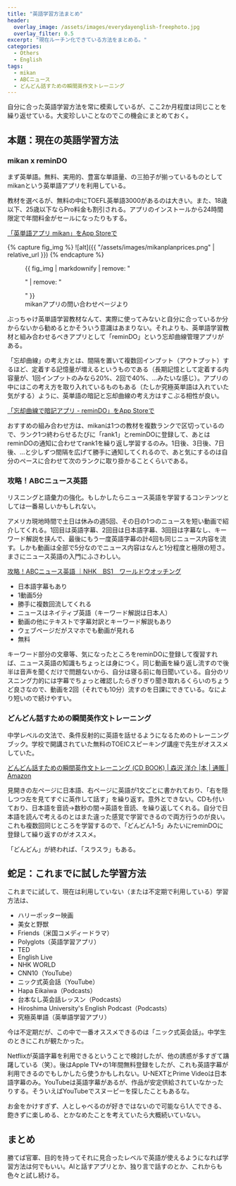 ```yaml
---
title: "英語学習方法まとめ"
header:
  overlay_image: /assets/images/everydayenglish-freephoto.jpg
  overlay_filter: 0.5
excerpt: "現在ルーチン化できている方法をまとめる。"
categories:
  - Others
  - English
tags:
  - mikan
  - ABCニュース
  - どんどん話すための瞬間英作文トレーニング
---
```


自分に合った英語学習方法を常に模索しているが、ここ2か月程度は同じことを繰り返せている。大変珍しいことなのでこの機会にまとめておく。

## 本題：現在の英語学習方法

### mikan x reminDO

まず英単語。無料、実用的、豊富な単語量、の三拍子が揃っているものとしてmikanという英単語アプリを利用している。

教材を選べるが、無料の中にTOEFL英単語3000があるのは大きい。また、18歳以下、25歳以下ならPro料金も割引される。アプリのインストールから24時間限定で年間料金がセールになったりもする。

[‎「英単語アプリ mikan」をApp Storeで](https://apps.apple.com/jp/app/%E8%8B%B1%E5%8D%98%E8%AA%9E%E3%82%A2%E3%83%97%E3%83%AA-mikan/id920856839)

{% capture fig_img %}
![alt]({{ "/assets/images/mikanplanprices.png" | relative_url }})
{% endcapture %}

<figure>
  {{ fig_img | markdownify | remove: "<p>" | remove: "</p>" }}
  <figcaption>mikanアプリの問い合わせページより</figcaption>
</figure>

ぶっちゃけ英単語学習教材なんて、実際に使ってみないと自分に合っているか分からないから勧めるとかそういう意識はあまりない。それよりも、英単語学習教材と組み合わせるべきアプリとして「reminDO」という忘却曲線管理アプリがある。

「忘却曲線」の考え方とは、間隔を置いて複数回インプット（アウトプット）するほど、定着する記憶量が増えるというものである（長期記憶として定着する内容量が、1回インプットのみなら20%、2回で40%、...みたいな感じ）。アプリの中にはこの考え方を取り入れているものもある（たしか究極英単語は入れていた気がする）ように、英単語の暗記と忘却曲線の考え方はすこぶる相性が良い。

[‎「忘却曲線で暗記アプリ - reminDO」をApp Storeで](https://apps.apple.com/jp/app/%E5%BF%98%E5%8D%B4%E6%9B%B2%E7%B7%9A%E3%81%A7%E6%9A%97%E8%A8%98%E3%82%A2%E3%83%97%E3%83%AA-remindo/id1058865810)

おすすめの組み合わせ方は、mikanは1つの教材を複数ランクで区切っているので、ランク1つ終わらせるたびに「rank1」とreminDOに登録して、あとはreminDOの通知に合わせてrank1を繰り返し学習するのみ。1日後、3日後、7日後、...と少しずつ間隔を広げて勝手に通知してくれるので、あと気にするのは自分のペースに合わせて次のランクに取り掛かることくらいである。

### 攻略！ABCニュース英語

リスニングと語彙力の強化。もしかしたらニュース英語を学習するコンテンツとしては一番易しいかもしれない。

アメリカ現地時間で土日は休みの週5回、その日の1つのニュースを短い動画で紹介してくれる。1回目は英語字幕、2回目は日本語字幕、3回目は字幕なし、キーワード解説を挟んで、最後にもう一度英語字幕の計4回も同じニュース内容を流す。しかも動画は全部で5分なのでニュース内容はなんと1分程度と極限の短さ。まさにニュース英語の入門にふさわしい。

[攻略！ABCニュース英語 ｜NHK　BS1　ワールドウオッチング](http://www6.nhk.or.jp/kokusaihoudou/abcns/index.html)

- 日本語字幕もあり
- 1動画5分
- 勝手に複数回流してくれる
- ニュースはネイティブ英語（キーワード解説は日本人）
- 動画の他にテキストで字幕対訳とキーワード解説もあり
- ウェブページだがスマホでも動画が見れる
- 無料

キーワード部分の文章等、気になったところをreminDOに登録して復習すれば、ニュース英語の知識もちょっとは身につく。同じ動画を繰り返し流すので後半は音声を聞くだけで問題ないから、自分は寝る前に毎日聞いている。自分のリスニング力的には字幕でちょっと確認したらぎりぎり聞き取れるくらいのちょうど良さなので、動画を2回（それでも10分）流すのを日課にできている。なにより短いので続けやすい。

### どんどん話すための瞬間英作文トレーニング

中学レベルの文法で、条件反射的に英語を話せるようになるためのトレーニングブック。学校で開講されていた無料のTOEICスピーキング講座で先生がオススメしていた。

[どんどん話すための瞬間英作文トレーニング (CD BOOK) \| 森沢 洋介 \|本 \| 通販 \| Amazon](https://www.amazon.co.jp/%E3%81%A9%E3%82%93%E3%81%A9%E3%82%93%E8%A9%B1%E3%81%99%E3%81%9F%E3%82%81%E3%81%AE%E7%9E%AC%E9%96%93%E8%8B%B1%E4%BD%9C%E6%96%87%E3%83%88%E3%83%AC%E3%83%BC%E3%83%8B%E3%83%B3%E3%82%B0-CD-BOOK-%E6%A3%AE%E6%B2%A2-%E6%B4%8B%E4%BB%8B/dp/4860641345)

見開きの左ページに日本語、右ページに英語が1文ごとに書かれており、「右を隠しつつ左を見てすぐに英作して話す」を繰り返す。意外とできない。CDも付いており、日本語を音読→数秒の間→英語を音読、を繰り返してくれる。自分で日本語を読んで考えるのとはまた違った感覚で学習できるので両方行うのが良い。これも複数回同じところを学習するので、「どんどん1-5」みたいにreminDOに登録して繰り返すのがオススメ。

「どんどん」が終われば、「スラスラ」もある。

## 蛇足：これまでに試した学習方法

これまでに試して、現在は利用していない（または不定期で利用している）学習方法は、

- ハリーポッター映画
- 美女と野獣
- Friends（米国コメディードラマ）
- Polyglots（英語学習アプリ）
- TED
- English Live
- NHK WORLD
- CNN10（YouTube）
- ニック式英会話（YouTube）
- Hapa Eikaiwa（Podcasts）
- 台本なし英会話レッスン（Podcasts）
- Hiroshima University's English Podcast（Podcasts）
- 究極英単語（英単語学習アプリ）

今は不定期だが、この中で一番オススメできるのは「ニック式英会話」。中学生のときにこれが観たかった。

Netflixが英語字幕を利用できるということで検討したが、他の誘惑が多すぎて躊躇している（笑）。後はApple TV+の1年間無料登録をしたが、これも英語字幕が利用できるのでもしかしたら使うかもしれない。U-NEXTとPrime Videoは日本語字幕のみ。YouTubeは英語字幕があるが、作品が安定供給されていなかったりする。そういえばYouTubeでスヌーピーを探したこともあるな。

お金をかけすぎず、人としゃべるのが好きではないので可能なら1人でできる、飽きずに楽しめる、とかなめたことを考えていたら大概続いていない。

## まとめ

勝てば官軍、目的を持ってそれに見合ったレベルで英語が使えるようになれば学習方法は何でもいい。AIと話すアプリとか、独り言で話すのとか、これからも色々と試し続ける。
